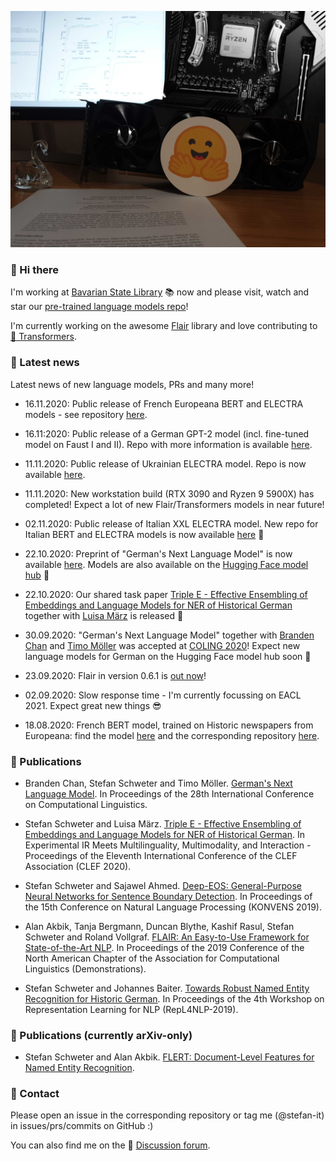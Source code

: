 [![🤗](https://raw.githubusercontent.com/stefan-it/stefan-it/master/profile_header_new_setup_11112020.jpg "🤗")](https://schweter.ml/)

### 👋 Hi there

I'm working at [Bavarian State Library](https://github.com/dbmdz) 📚 now and please
visit, watch and star our [pre-trained language models repo](https://github.com/dbmdz/berts)!

I'm currently working on the awesome [Flair](https://github.com/flairNLP/flair)
library and love contributing to [🤗 Transformers](https://github.com/huggingface/transformers).

### 📰 Latest news

Latest news of new language models, PRs and many more!

* 16.11.2020: Public release of French Europeana BERT and ELECTRA models - see repository [here](https://github.com/stefan-it/europeana-bert).

* 16.11:2020: Public release of a German GPT-2 model (incl. fine-tuned model on Faust I and II). Repo with more information is available [here](https://github.com/stefan-it/german-gpt2).

* 11.11.2020: Public release of Ukrainian ELECTRA model. Repo is now available [here](https://github.com/stefan-it/ukrainian-electra).

* 11.11.2020: New workstation build (RTX 3090 and Ryzen 9 5900X) has completed! Expect a lot of new Flair/Transformers models in near future!

* 02.11.2020: Public release of Italian XXL ELECTRA model. New repo for Italian BERT and ELECTRA models is now available [here](https://github.com/stefan-it/italian-bertelectra) 🎉

* 22.10.2020: Preprint of "German's Next Language Model" is now available [here](https://arxiv.org/abs/2010.10906). Models are also available on the [Hugging Face model hub](https://huggingface.co/models?search=deepset%2Fg) 🎉

* 22.10.2020: Our shared task paper [Triple E - Effective Ensembling of Embeddings and Language Models for NER of Historical German](http://ceur-ws.org/Vol-2696/paper_173.pdf) together with [Luisa März](https://github.com/LuisaMaerz) is released 🎉

* 30.09.2020: "German's Next Language Model" together with [Branden Chan](https://github.com/brandenchan) and [Timo Möller](https://github.com/Timoeller) was accepted at [COLING 2020](https://coling2020.org/)!
              Expect new language models for German on the Hugging Face model hub soon 🤗

* 23.09.2020: Flair in version 0.6.1 is [out now](https://github.com/flairNLP/flair/releases/tag/v0.6.1)!

* 02.09.2020: Slow response time - I'm currently focussing on EACL 2021. Expect great new things 😎

* 18.08.2020: French BERT model, trained on Historic newspapers from Europeana:
  find the model [here](https://huggingface.co/dbmdz/bert-base-french-europeana-cased)
  and the corresponding repository [here](https://github.com/stefan-it/europeana-bert).

### 📃 Publications

* Branden Chan, Stefan Schweter and Timo Möller. [German's Next Language Model](https://www.aclweb.org/anthology/2020.coling-main.598/). In Proceedings of the 28th International Conference on Computational Linguistics.

* Stefan Schweter and Luisa März. [Triple E - Effective Ensembling of Embeddings and Language Models for NER of Historical German](http://ceur-ws.org/Vol-2696/paper_173.pdf). In Experimental IR Meets Multilinguality, Multimodality, and Interaction - Proceedings of the Eleventh International Conference of the CLEF Association (CLEF 2020).

* Stefan Schweter and Sajawel Ahmed. [Deep-EOS: General-Purpose Neural Networks for Sentence Boundary Detection](https://corpora.linguistik.uni-erlangen.de/data/konvens/proceedings/papers/KONVENS2019_paper_41.pdf). In Proceedings of the 15th Conference on Natural Language Processing (KONVENS 2019).

* Alan Akbik, Tanja Bergmann, Duncan Blythe, Kashif Rasul, Stefan Schweter and Roland Vollgraf. [FLAIR: An Easy-to-Use Framework for State-of-the-Art NLP](https://www.aclweb.org/anthology/N19-4010/). In Proceedings of the 2019 Conference of the North American Chapter of the Association for Computational Linguistics (Demonstrations).

* Stefan Schweter and Johannes Baiter. [Towards Robust Named Entity Recognition for Historic German](https://www.aclweb.org/anthology/W19-4312/). In Proceedings of the 4th Workshop on Representation Learning for NLP (RepL4NLP-2019).

### 📃 Publications (currently arXiv-only)

* Stefan Schweter and Alan Akbik. [FLERT: Document-Level Features for Named Entity Recognition](https://arxiv.org/abs/2011.06993).

### 💬 Contact

Please open an issue in the corresponding repository or tag me (@stefan-it) in
issues/prs/commits on GitHub :)

You can also find me on the 🤗 [Discussion forum](https://discuss.huggingface.co/u/stefan-it).
